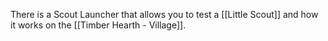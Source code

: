 There is a Scout Launcher that allows you to test a [[Little Scout]] and how it works on the [[Timber Hearth - Village]].